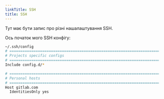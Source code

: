 ```yaml
---
linkTitle: SSH
title: SSH
---
```


Тут має бути запис про різні нашалаштування SSH.

Ось початок мого SSH конфігу:

```bash {filename=".ssh/config"}
~/.ssh/config
# ======================================================================
# Projects specific configs
# ======================================================================
Include config.d/*

# ======================================================================
# Personal hosts
# ======================================================================
Host gitlab.com
  IdentitiesOnly yes
```
